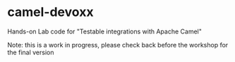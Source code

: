 # camel-devoxx

Hands-on Lab code for "Testable integrations with Apache Camel"

Note: this is a work in progress, please check back before the workshop for the final version
